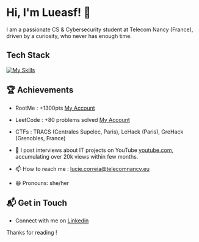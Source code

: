 # Hi, I'm Lueasf! 👋

I am a passionate CS & Cybersecurity student at Telecom Nancy (France), driven by a curiosity, who never has enough time.

## Tech Stack
[![My Skills](https://skillicons.dev/icons?i=py,c,java,linux,bash,js,html,css,react,nodejs,tailwind,github,vscode,docker,aws,wordpress,latex,notion,discord,figma,pr)](https://skillicons.dev)
  
 ## 🏆 Achievements
 - RootMe : +1300pts [My Account](https://www.root-me.org/lueasf?lang=fr#69249ef999e8cf15f9ee4301e1030082)
 - LeetCode : +80 problems solved [My Account](https://leetcode.com/u/lueasf/)
 - CTFs : TRACS (Centrales Supelec, Paris), LeHack (Paris), GreHack (Grenobles, France)
 - 📝 I post interviews about IT projects on YouTube [youtube.com](https://www.youtube.com/@ITeaser_), accumulating over 20k views within few months.
   
- 📫 How to reach me : lucie.correia@telecomnancy.eu
- 😄 Pronouns: she/her

## 📬 Get in Touch

- Connect with me on [Linkedin](https://www.linkedin.com/in/lucie-correia-89943a183/)

Thanks for reading ! 

<!--![Lueasf's Stats](https://github-readme-stats.vercel.app/api?username=lueasf&theme=synthwave&show_icons=true&hide_border=true&count_private=true)-->
